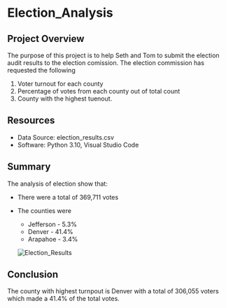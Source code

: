 # Election_Analysis

## Project Overview
The purpose of this project is to help Seth and Tom to submit the election audit results to the election comission. The election commission has requested the following 
1. Voter turnout for each county 
2. Percentage of votes from each county out of total count 
3. County with the highest tuenout. 

## Resources
- Data Source: election_results.csv
- Software: Python 3.10, Visual Studio Code

## Summary
The analysis of election show that:
- There were a total of 369,711 votes
- The counties were
  * Jefferson - 5.3%
  * Denver - 41.4%
  * Arapahoe - 3.4%
  
  ![Election_Results](https://user-images.githubusercontent.com/105166481/177190864-68235c26-36c6-452c-a4fa-2183843d1af1.png)

  
 ## Conclusion
 The county with highest turnpout is Denver with a total of 306,055 voters which made a 41.4% of the total votes.
